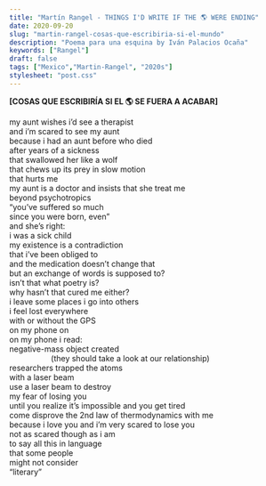 ```yaml
---
title: "Martín Rangel - THINGS I'D WRITE IF THE 🌎 WERE ENDING"
date: 2020-09-20
slug: "martin-rangel-cosas-que-escribiria-si-el-mundo"
description: "Poema para una esquina by Iván Palacios Ocaña"
keywords: ["Rangel"]
draft: false
tags: ["Mexico","Martin-Rangel", "2020s"]
stylesheet: "post.css"
---
```


**[COSAS QUE ESCRIBIRÍA SI EL 🌎 SE FUERA A ACABAR]**

my aunt wishes i’d see a therapist  
and i’m scared to see my aunt  
because i had an aunt before who died  
after years of a sickness  
that swallowed her like a wolf  
that chews up its prey in slow motion  
that hurts me  
my aunt is a doctor and insists that she treat me  
beyond psychotropics  
“you’ve suffered so much  
since you were born, even”  
and she’s right:  
i was a sick child  
my existence is a contradiction  
that i’ve been obliged to  
and the medication doesn’t change that  
but an exchange of words
is supposed to?  
isn’t that what poetry is?  
why hasn’t that cured me either?  
i leave some places i go into others  
i feel lost everywhere  
with or without the GPS  
on my phone on  
on my phone i read:  
negative-mass object created  
&nbsp;&nbsp;&nbsp;&nbsp;&nbsp;&nbsp;&nbsp;&nbsp;&nbsp;&nbsp;&nbsp;&nbsp;&nbsp;&nbsp;&nbsp;&nbsp;&nbsp;&nbsp; (they should take a look at our relationship)  
researchers trapped the atoms  
with a laser beam  
use a laser beam to destroy  
my fear of losing you  
until you realize it’s impossible and you get tired  
come disprove the 2nd law of thermodynamics with me  
because i love you and i’m very scared to lose you  
not as scared though as i am  
to say all this in language  
that some people  
might not consider  
“literary”
